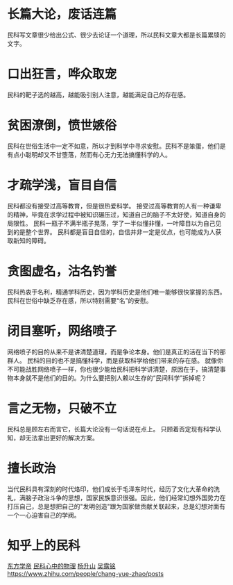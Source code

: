 # 长篇大论，废话连篇
民科写文章很少给出公式、很少去论证一个道理，所以民科文章大都是长篇累牍的文字。
# 口出狂言，哗众取宠
民科的靶子选的越高，越能吸引别人注意，越能满足自己的存在感。
# 贫困潦倒，愤世嫉俗
民科在世俗生活中一定不如意，所以才到科学中寻求安慰。民科不是笨蛋，他们是有点小聪明却又不甘堕落，然而有心无力无法搞懂科学的人。
# 才疏学浅，盲目自信
民科都没有接受过高等教育，但是很热爱科学。
接受过高等教育的人有一种谦卑的精神，毕竟在求学过程中被知识碾压过，知道自己的脑子不太好使，知道自身的局限性。
民科一瓶子不满半瓶子晃荡，学了一半似懂非懂，一叶障目以为自己见到的是整个世界。
民科都是盲目自信的，自信并非一定是优点，也可能成为人获取新知的障碍。
# 贪图虚名，沽名钓誉
民科热衷于名利，精通学科历史，因为学科历史是他们唯一能够很快掌握的东西。
民科在世俗中缺乏存在感，所以特别需要“名”的安慰。

# 闭目塞听，网络喷子
网络喷子的目的从来不是讲清楚道理，而是争论本身。他们是真正的活在当下的那群人。
民科的目的也不是搞懂科学，而是获取科学给他们带来的存在感。
就像你不可能战胜网络喷子一样，你也很少能给民科把科学讲清楚，原因在于，搞清楚事物本身就不是他们的目的。为什么要把别人赖以生存的“民间科学”拆掉呢？

# 言之无物，只破不立
民科总是顾左右而言它，长篇大论没有一句话说在点上。
只顾着否定现有科学认知，却无法拿出更好的解决方案。

# 擅长政治
当代民科具有深刻的时代烙印，他们成长于毛泽东时代，经历了文化大革命的洗礼，满脑子政治斗争的思想，国家民族意识很强。因此，他们经常幻想外国势力在打压自己，总是想把自己的"发明创造"跟为国家做贡献关联起来，总是幻想对面有一个一心迫害自己的学阀。  

# 知乎上的民科
[东方学帝](https://www.zhihu.com/people/cqtsci/posts)
[民科心中的物理](https://www.zhihu.com/people/li-hong-yu-31-37/posts)
[杨升山](https://www.zhihu.com/people/yang-sheng-shan-80/answers)
[吴露铭](https://www.zhihu.com/people/wu-lu-ming-71-2)
https://www.zhihu.com/people/chang-yue-zhao/posts

